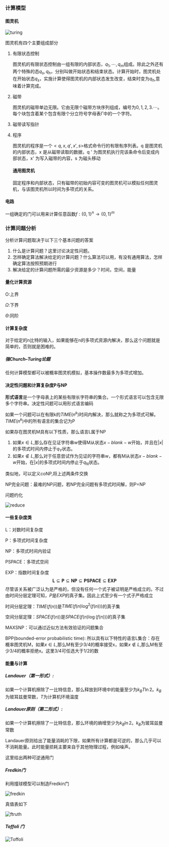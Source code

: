 ### 计算模型

#### 图灵机

![turing](../image/turing.png)

图灵机有四个主要组成部分

1. 有限状态控制

   图灵机的有限状态控制由一组有限的内部状态，$q_1,\cdots,q_m$组成。除此之外还有两个特殊的态$q_s,q_h$，分别叫做开始状态和结束状态。计算开始时，图灵机处在开始状态$q_s$，实施计算使得图灵机的内部状态发生改变，结束时变为$q_h$,意味着计算完成。

2. 磁带

   图灵机的磁带单边无限。它由无限个磁带方块序列组成，编号为$0,1,2,3.\cdots$。每个块包含着某个包含有限个分立符号字母表$\Gamma$中的一个字符。

3. 磁带读写指针

4. 程序

   图灵机的程序是一个$<q,x,q',x',s>$格式命令行的有限有序列表。q 是图灵机的内部状态，x 是从磁带读取的数据，q ' 为图灵机执行完该条命令后变成内部状态，x' 为写入磁带的内容，s 为磁头移动

   #### 通用图灵机

   固定程序和内部状态，只有磁带的初始内容可变的图灵机可以模拟任何图灵机，与该图灵机所以时间为多项式的关系。

#### 电路

一组确定的门可以用来计算任意函数$f:\{0,1\}^n\to\{0,1\}^m$

### 计算问题分析

分析计算问题取决于以下三个基本问题的答案

1. 什么是计算问题？这里讨论决定性问题。
2. 怎样确定算法解决给定的计算问题？什么算法可以用，有没有通用算法，怎样确定算法按照预期进行
3. 解决给定的计算问题所需的最少资源是多少？时间，空间，能量

#### 量化计算资源

O:上界

$\Omega$:下界

$\Theta$:同阶

#### 计算复杂度

对于给定的n比特的输入，如果能够在n的多项式资源内解决，那么这个问题就是简单的，否则就是困难的。

##### 强Church–Turing论题

任何计算模型都可以被概率图灵机模拟，基本操作数最多为多项式增加。

#### 决定性问题和计算复杂度P与NP

**形式语言**是一个字母表上的某些有限长字符串的集合。一个形式语言可以包含无限多个字符串。决定性问题可以用形式语言编码

如果一个问题可以在有限k的$TIME(n^k)$时间内解决，那么就称之为多项式可解。$TIME(n^k)$中的所有语言的集合记为P

如果存在图灵机M具有以下性质，那么语言L属于NP

1. 如果$x\in L$,那么存在见证字符串w使得M从状态$x-blank-w$开始，并且在$|x|$的多项式时间内停止于$q_Y$状态。
2. 如果$x\notin L$,那么对于任意尝试作为见证的字符串w，都有M从状态$x-blank-w$开始，在$|x|$的多项式时间内停止于$q_N$状态。

类似地，可以定义coNP,将上述两条件交换

NP完全问题：最难的NP问题，若NP完全问题有多项式时间解，则P=NP

问题约化

![reduce](../image/reduce.png)

#### 一些复杂度类

L：对数时间复杂度

P：多项式时间复杂度

NP：多项式时间内验证

PSPACE：多项式空间

EXP：指数时间复杂度
$$
\mathbf{L} \subseteq \mathbf{P} \subseteq \mathbf{N P} \subseteq \mathbf{P S P A C E} \subseteq \mathbf{E X P}
$$
尽管该关系被广泛认为是严格的，但没有任何一个式子被证明是严格成立的。不过由时间分层定理可知，$P$是$EXP$的真子集。因此上式至少有一个式子严格成立

时间分层定理：$TIME(f(n))$是$TIME(f(n)\log^2(f(n)))$的真子集

空间分层定理：$SPACE(f(n))$是$SPACE(f(n)\log(f(n)))$的真子集

MAXSNP：可以通过近似方法有效验证的问题集合

BPP(bounded-error probabilistic time): 所以具有以下特性的语言L集合：存在概率图灵机M，如果$x\in L$,那么M有至少$3/4$的概率接受x，如果$x\notin L$,那么M有至少$3/4$的概率拒绝x。这里$3/4$可任选大于$1/2$的数

#### 能量与计算

##### Landauer（第一形式）:

如果一个计算机擦除了一比特信息，那么释放到环境中的能量至少为$k_B T\ln 2$。$k_B$为玻耳兹曼常数，$T$为计算机环境温度

##### Landauer原则（第二形式）:

如果一个计算机擦除了一比特信息，那么环境的熵增至少为$k_B\ln 2$。$k_B$为玻耳兹曼常数



Landauer原则给出了能量消耗的下限，如果所有计算都是可逆的，那么几乎可以不消耗能量。此时能量损耗主要来自于其他物理过程，例如噪声。

这里给出两种可逆通用门

##### Fredkin门

利用撞球模型可以制造Fredkin门

![fredkin](../image/fredkin.png)

真值表如下

![ftruth](../image/ftruth.png)

##### Toffoli 门

![Toffoli](../image/Toffoli.png)

